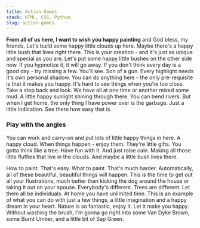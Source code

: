 ```yaml
---
title: Action Games
stack: HTML, CSS, Python
slug: action-games
---
```


**From all of us here, I want to wish you happy painting** and God bless, my friends. Let's build some happy little clouds up here. Maybe there's a happy little bush that lives right there. This is your creation - and it's just as unique and special as you are. Let's put some happy little bushes on the other side now. If you hypnotize it, it will go away. If you don't think every day is a good day - try missing a few. You'll see. Son of a gun. Every highlight needs it's own personal shadow. You can do anything here - the only pre-requisite is that it makes you happy. It's hard to see things when you're too close. Take a step back and look. We have all at one time or another mixed some mud. A little happy sunlight shining through there. You can bend rivers. But when I get home, the only thing I have power over is the garbage. Just a little indication. See there how easy that is.

### Play with the angles

You can work and carry-on and put lots of little happy things in here. A happy cloud. When things happen - enjoy them. They're little gifts. You gotta think like a tree. Have fun with it. And just raise cain. Making all those little fluffies that live in the clouds. And maybe a little bush lives there.

How to paint. That's easy. What to paint. That's much harder. Automatically, all of these beautiful, beautiful things will happen. This is the time to get out all your flustrations, much better than kicking the dog around the house or taking it out on your spouse. Everybody's different. Trees are different. Let them all be individuals. At home you have unlimited time. This is an example of what you can do with just a few things, a little imagination and a happy dream in your heart. Nature is so fantastic, enjoy it. Let it make you happy. Without washing the brush, I'm gonna go right into some Van Dyke Brown, some Burnt Umber, and a little bit of Sap Green.